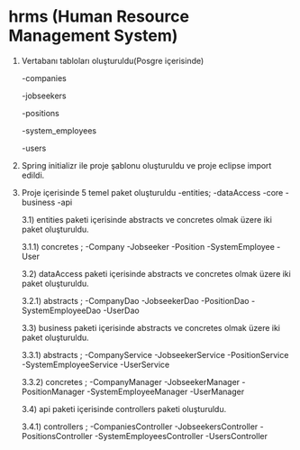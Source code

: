 # hrms  (Human Resource Management System)

1) Vertabanı tabloları oluşturuldu(Posgre içerisinde)

   -companies
   
   -jobseekers
   
   -positions
   
   -system_employees
   
   -users
   
2) Spring initializr ile proje şablonu oluşturuldu ve proje eclipse import edildi.

3) Proje içerisinde 5 temel paket oluşturuldu
   -entities;
   -dataAccess
   -core
   -business
   -api
   
   3.1) entities paketi içerisinde abstracts ve concretes olmak üzere iki paket oluşturuldu.
      
      3.1.1) concretes ;
            -Company
            -Jobseeker
            -Position
            -SystemEmployee
            -User
            
   3.2) dataAccess paketi içerisinde abstracts ve concretes olmak üzere iki paket oluşturuldu.
      
      3.2.1) abstracts ;
            -CompanyDao
            -JobseekerDao
            -PositionDao
            -SystemEmployeeDao
            -UserDao
   
   3.3) business paketi içerisinde abstracts ve concretes olmak üzere iki paket oluşturuldu.
      
      3.3.1) abstracts ;
            -CompanyService
            -JobseekerService
            -PositionService
            -SystemEmployeeService
            -UserService  
            
      3.3.2) concretes ;
            -CompanyManager
            -JobseekerManager
            -PositionManager
            -SystemEmployeeManager
            -UserManager  
            
   3.4) api paketi içerisinde controllers paketi oluşturuldu.
      
      3.4.1) controllers ;
            -CompaniesController
            -JobseekersController
            -PositionsController
            -SystemEmployeesController
            -UsersController        
            
            
            
            
     

